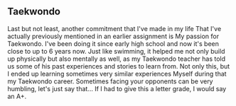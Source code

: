 <h2>
Taekwondo
</h2>

<p>
Last but not least, another commitment that I've made in my life That I've actually previously mentioned in an earlier assignment is My passion for Taekwondo. I've been doing it since early high school and now it's been close to up to 6 years now. Just like swimming, it helped me not only build up physically but also mentally as well, as my Taekwondo teacher has told us some of his past experiences and stories to learn from. Not only this, but I ended up learning sometimes very similar experiences Myself during that my Taekwondo career. Sometimes facing your opponents can be very humbling, let's just say that… If I had to give this a letter grade, I would say an A+.
</p>
